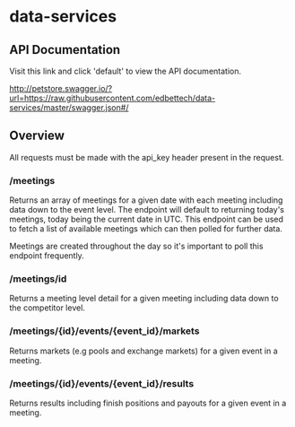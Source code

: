 # data-services

## API Documentation

Visit this link and click 'default' to view the API documentation.

http://petstore.swagger.io/?url=https://raw.githubusercontent.com/edbettech/data-services/master/swagger.json#/

## Overview

All requests must be made with the api_key header present in the request.

### /meetings

Returns an array of meetings for a given date with each meeting including data down to the event level. The endpoint will default to returning today's meetings, today being the current date in UTC. This endpoint can be used to fetch a list of available meetings which can then polled for further data. 

Meetings are created throughout the day so it's important to poll this endpoint frequently.

### /meetings/id

Returns a meeting level detail for a given meeting including data down to the competitor level.

### /meetings/{id}/events/{event_id}/markets

Returns markets (e.g pools and exchange markets) for a given event in a meeting. 

### /meetings/{id}/events/{event_id}/results

Returns results including finish positions and payouts for a given event in a meeting. 
